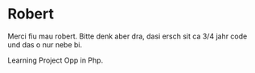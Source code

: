 # Robert
Merci fiu mau robert. Bitte denk aber dra, dasi ersch sit ca 3/4 jahr code und das o nur nebe bi.


Learning Project Opp in Php. 
